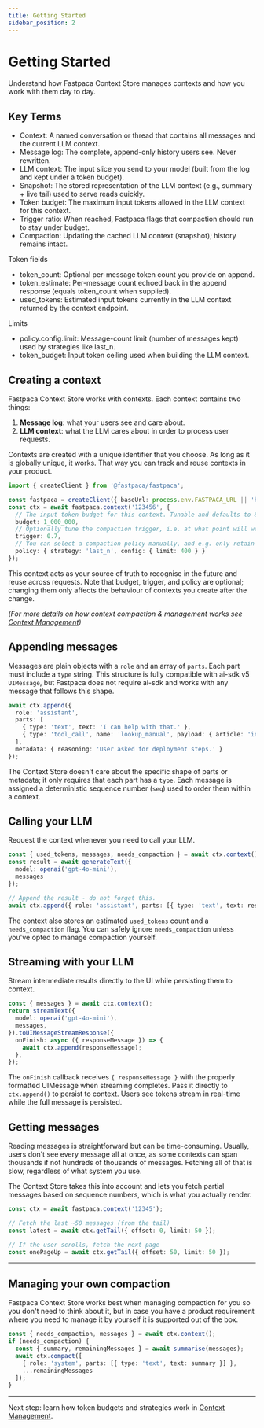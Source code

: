 ```yaml
---
title: Getting Started
sidebar_position: 2
---
```


# Getting Started

Understand how Fastpaca Context Store manages contexts and how you work with them day to day.

## Key Terms

- Context: A named conversation or thread that contains all messages and the current LLM context.
- Message log: The complete, append-only history users see. Never rewritten.
- LLM context: The input slice you send to your model (built from the log and kept under a token budget).
- Snapshot: The stored representation of the LLM context (e.g., summary + live tail) used to serve reads quickly.
- Token budget: The maximum input tokens allowed in the LLM context for this context.
- Trigger ratio: When reached, Fastpaca flags that compaction should run to stay under budget.
- Compaction: Updating the cached LLM context (snapshot); history remains intact.

Token fields
- token_count: Optional per-message token count you provide on append.
- token_estimate: Per-message count echoed back in the append response (equals token_count when supplied).
- used_tokens: Estimated input tokens currently in the LLM context returned by the context endpoint.

Limits
- policy.config.limit: Message-count limit (number of messages kept) used by strategies like last_n.
- token_budget: Input token ceiling used when building the LLM context.

## Creating a context

Fastpaca Context Store works with contexts. Each context contains two things:

1. **Message log**: what your users see and care about.
2. **LLM context**: what the LLM cares about in order to process user requests.

Contexts are created with a unique identifier that you choose. As long as it is globally unique, it works. That way you can track and reuse contexts in your product.

```typescript
import { createClient } from '@fastpaca/fastpaca';

const fastpaca = createClient({ baseUrl: process.env.FASTPACA_URL || 'http://localhost:4000/v1' });
const ctx = await fastpaca.context('123456', {
  // The input token budget for this context. Tunable and defaults to 8k.
  budget: 1_000_000,
  // Optionally tune the compaction trigger, i.e. at what point will we trigger compaction.
  trigger: 0.7,
  // You can select a compaction policy manually, and e.g. only retain 400 messages.
  policy: { strategy: 'last_n', config: { limit: 400 } }
});
```

This context acts as your source of truth to recognise in the future and reuse across requests. Note that budget, trigger, and policy are optional; changing them only affects the behaviour of contexts you create after the change.

*(For more details on how context compaction & management works see [Context Management](./context-management.md))*

## Appending messages

Messages are plain objects with a `role` and an array of `parts`. Each part must include a `type` string. This structure is fully compatible with ai-sdk v5 `UIMessage`, but Fastpaca does not require ai-sdk and works with any message that follows this shape.

```typescript
await ctx.append({
  role: 'assistant',
  parts: [
    { type: 'text', text: 'I can help with that.' },
    { type: 'tool_call', name: 'lookup_manual', payload: { article: 'installing' } }
  ],
  metadata: { reasoning: 'User asked for deployment steps.' }
});
```

The Context Store doesn't care about the specific shape of parts or metadata; it only requires that each part has a `type`. Each message is assigned a deterministic sequence number (`seq`) used to order them within a context.

## Calling your LLM

Request the context whenever you need to call your LLM.

```typescript
const { used_tokens, messages, needs_compaction } = await ctx.context();
const result = await generateText({
  model: openai('gpt-4o-mini'),
  messages
});

// Append the result - do not forget this.
await ctx.append({ role: 'assistant', parts: [{ type: 'text', text: result.text }] });
```

The context also stores an estimated `used_tokens` count and a `needs_compaction` flag. You can safely ignore `needs_compaction` unless you've opted to manage compaction yourself.

## Streaming with your LLM

Stream intermediate results directly to the UI while persisting them to context.

```typescript
const { messages } = await ctx.context();
return streamText({
  model: openai('gpt-4o-mini'),
  messages,
}).toUIMessageStreamResponse({
  onFinish: async ({ responseMessage }) => {
    await ctx.append(responseMessage);
  },
});
```

The `onFinish` callback receives `{ responseMessage }` with the properly formatted UIMessage when streaming completes. Pass it directly to `ctx.append()` to persist to context. Users see tokens stream in real-time while the full message is persisted.

## Getting messages

Reading messages is straightforward but can be time-consuming. Usually, users don't see every message all at once, as some contexts can span thousands if not hundreds of thousands of messages. Fetching all of that is slow, regardless of what system you use.

The Context Store takes this into account and lets you fetch partial messages based on sequence numbers, which is what you actually render.

```typescript
const ctx = await fastpaca.context('12345');

// Fetch the last ~50 messages (from the tail)
const latest = await ctx.getTail({ offset: 0, limit: 50 });

// If the user scrolls, fetch the next page
const onePageUp = await ctx.getTail({ offset: 50, limit: 50 });
```

---

## Managing your own compaction

Fastpaca Context Store works best when managing compaction for you so you don't need to think about it, but in case you have a product requirement where you need to manage it by yourself it is supported out of the box.

```typescript
const { needs_compaction, messages } = await ctx.context();
if (needs_compaction) {
  const { summary, remainingMessages } = await summarise(messages);
  await ctx.compact([
    { role: 'system', parts: [{ type: 'text', text: summary }] },
    ...remainingMessages
  ]);
}
```

---

Next step: learn how token budgets and strategies work in [Context Management](./context-management.md).

